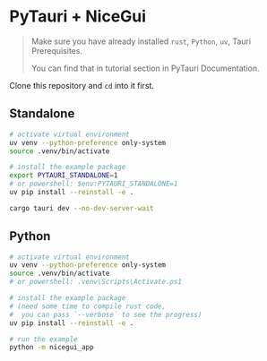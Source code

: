 # PyTauri + NiceGui

> Make sure you have already installed `rust`, `Python`, `uv`, Tauri Prerequisites.
>
> You can find that in tutorial section in PyTauri Documentation.

Clone this repository and `cd` into it first.

## Standalone

```bash
# activate virtual environment
uv venv --python-preference only-system
source .venv/bin/activate

# install the example package
export PYTAURI_STANDALONE=1
# or powershell: $env:PYTAURI_STANDALONE=1
uv pip install --reinstall -e .

cargo tauri dev --no-dev-server-wait
```

## Python

```bash
# activate virtual environment
uv venv --python-preference only-system
source .venv/bin/activate
# or powershell: .venv\Scripts\Activate.ps1

# install the example package
# (need some time to compile rust code,
#  you can pass `--verbose` to see the progress)
uv pip install --reinstall -e .

# run the example
python -m nicegui_app
```
